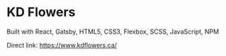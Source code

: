 <h1>KD Flowers</h1>

Built with React, Gatsby, HTML5, CSS3, Flexbox, SCSS, JavaScript, NPM

Direct link: https://www.kdflowers.ca/

